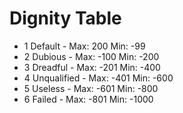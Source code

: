 # Dignity Table
-  1 Default     - Max: 200 Min: -99
-  2 Dubious     - Max: -100 Min: -200
-  3 Dreadful    - Max: -201 Min: -400
-  4 Unqualified - Max: -401 Min: -600
-  5 Useless     - Max: -601 Min: -800
-  6 Failed      - Max: -801 Min: -1000
